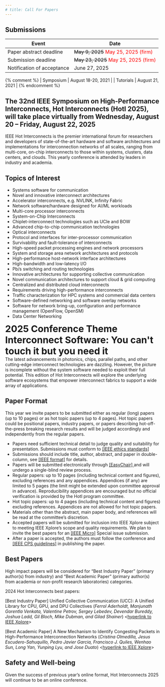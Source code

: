 ```yaml
---
# title: Call For Papers
---
```



## Submissions

| Event                       | Date               |
| -------------------------- | ------------------ |
| Paper abstract deadline    |   ~~May 9, 2025~~ <span style="color:red">May 25, 2025 (firm)</span>       |
| Submission deadline        |   ~~May 23, 2025~~ <span style="color:red">May 25, 2025 (firm)</span>     |
| Notification of acceptance |   June 27, 2025    |

{% comment %}
| Symposium                  | August 18-20, 2021 |
| Tutorials                  | August 21, 2021    |
{% endcomment %}

## The 32nd IEEE Symposium on High-Performance Interconnects, Hot Interconnects (HotI 2025), will take place virtually from Wednesday, August 20 – Friday, August 22, 2025

IEEE Hot Interconnects is the premier international forum for researchers and developers of state-of-the-art hardware and software architectures and implementations for interconnection networks of all scales, ranging from multi-core, on-chip interconnects to those within systems, clusters, data centers, and clouds. This yearly conference is attended by leaders in industry and academia.





## Topics of Interest

<!-- (but not limited to these) -->

* Systems software for communication
* Novel and innovative interconnect architectures 
* Accelerator interconnects, e.g. NVLINK, Infinity Fabric
* Network software/hardware designed for AI/ML workloads
* Multi-core processor interconnects 
* System-on-Chip Interconnects 
* Chiplet-interconnect technologies such as UCIe and BOW
* Advanced chip-to-chip communication technologies 
* Optical interconnects 
* Protocol and interfaces for inter-processor communication
* Survivability and fault-tolerance of interconnects 
* High-speed packet processing engines and network processors 
* System and storage area network architectures and protocols
* High-performance host-network interface architectures 
* High-bandwidth and low-latency I/O 
* Pb/s switching and routing technologies 
* Innovative architectures for supporting collective communication 
* Novel communication architectures to support cloud & grid computing 
* Centralized and distributed cloud interconnects 
* Requirements driving high-performance interconnects
* Traffic characterization for HPC systems and commercial data centers
* Software-defined networking and software overlay networks
* Software for network bring-up, configuration and performance management (OpenFlow, OpenSM)
* Data Center Networking





<div style="text-align: left; font-size: 30px">
<strong>2025 Conference Theme<br>
Interconnect Software: You can't touch it but you need it</strong>
</div>
The latest advancements in photonics, chips, parallel paths, and other cutting-edge interconnect technologies are dazzling. However, the picture is incomplete without the system software needed to exploit their full potential. This edition of Hot Interconnects will explore the underlying software ecosystems that empower interconnect fabrics to support a wide array of applications.

## Paper Format

This year we invite papers to be submitted either as regular (long) papers (up to 10 pages) or as hot topic papers (up to 4 pages). Hot topic papers could be positional papers, industry papers, or papers describing hot-off-the-press breaking research results and will be judged accordingly and independently from the regular papers.

* Papers need sufficient technical detail to judge quality and suitability for presentation. Submissions must conform to <a href="https://conferences.ieeeauthorcenter.ieee.org/author-ethics/guidelines-and-policies/submission-policies/">[IEEE ethics standards]</a>
* Submissions should include title, author, abstract, and paper in double-column, see <a href="https://www.ieee.org/conferences/publishing/templates.html">[IEEE format]</a> for details.
* Papers will be submitted electronically through <a href="https://easychair.org/conferences?conf=hoti2025"> [EasyChair] </a> and will undergo a single-blind review process.
* Regular papers: up to 10 pages (including technical content and figures), excluding references and any appendices. Appendices (if any) are limited to 5 pages (the limit might be extended upon committee approval in advance). Reproducibility appendices are encouraged but no official verification is provided by the HotI program committee.
* Hot topic papers: up to 4 pages (including technical content and figures) excluding references. Appendices are not allowed for hot topic papers.
* Materials other than the abstract, main paper body, and references will be read at the committee’s discretion.
* Accepted papers will be submitted for inclusion into IEEE Xplore subject to meeting IEEE Xplore’s scope and quality requirements. We plan to invite the best papers for an <a href="https://ieeexplore.ieee.org/xpl/RecentIssue.jsp?punumber=40">[IEEE Micro]</a> Special issue submission.
* After a paper is accepted, the authors must follow the conference and <a href="https://www.computer.org/conferences/cps"> [IEEE CPS guidelines]</a> in publishing the paper.
<!-- ## Posters and Tutorials -->

<!-- We are also inviting tutorial submissions. More information regarding poster will come out soon.  -->
<!-- [The call for tutorials is now out](call-for-tutorials.html). -->

## Best Papers

High impact papers will be considered for “Best Industry Paper” (primary author(s) from industry) and “Best Academic Paper” (primary author(s) from academia or non-profit research laboratories) categories.
 
2024 Hot Interconnects best papers:
 
[Best Industry Paper] Unified Collective Communication (UCC): A Unified Library for CPU, GPU, and DPU Collectives (*Ferrol Aderholdt, Manjunath Gorentla Venkata, Valentine Petrov, Sergey Lebedev, Devendar Bureddy, Joshua Ladd, Gil Bloch, Mike Dubman, and Gilad Shainer*) <[hyperlink to IEEE Xplore](https://ieeexplore.ieee.org/document/10664373)>
 
[Best Academic Paper] A New Mechanism to Identify Congesting Packets in High-Performance Interconnection Networks (*Cristina Olmedilla, Jesus Escudero-Sahuquillo, Pedro Javier Garcia, Francisco J. Quiles, Wenhao Sun, Long Yan, Yunping Lyu, and Jose Duato*) <[hyperlink to IEEE Xplore](https://ieeexplore.ieee.org/document/10664227)>

## Safety and Well-being

Given the success of previous year’s online format, Hot Interconnects 2025 will continue to be an online conference.

